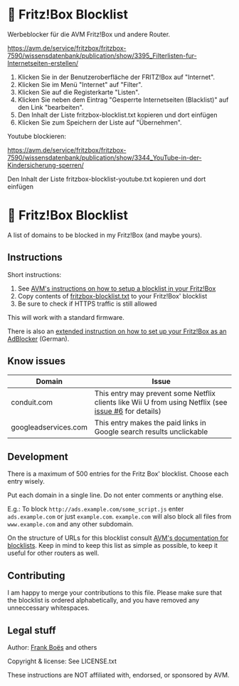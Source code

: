 :do_not_litter: Fritz!Box Blocklist
===================================

Werbeblocker für die AVM Fritz!Box und andere Router.


https://avm.de/service/fritzbox/fritzbox-7590/wissensdatenbank/publication/show/3395_Filterlisten-fur-Internetseiten-erstellen/


1. Klicken Sie in der Benutzeroberfläche der FRITZ!Box auf "Internet".
2. Klicken Sie im Menü "Internet" auf "Filter".
3. Klicken Sie auf die Registerkarte "Listen".
4. Klicken Sie neben dem Eintrag "Gesperrte Internetseiten (Blacklist)" auf den Link "bearbeiten".
5. Den Inhalt der Liste fritzbox-blocklist.txt kopieren und dort einfügen
6. Klicken Sie zum Speichern der Liste auf "Übernehmen".


Youtube blockieren:

https://avm.de/service/fritzbox/fritzbox-7590/wissensdatenbank/publication/show/3344_YouTube-in-der-Kindersicherung-sperren/

Den Inhalt der Liste fritzbox-blocklist-youtube.txt kopieren und dort einfügen




:do_not_litter: Fritz!Box Blocklist
===================================
A list of domains to be blocked in my Fritz!Box (and maybe yours).

Instructions
------------

Short instructions:

1. See [AVM's instructions on how to setup a blocklist in your Fritz!Box](http://en.avm.de/service/fritzbox/fritzbox-7490/knowledge-base/publication/show/8_Restricting-Internet-access-using-parental-controls/)
2. Copy contents of [fritzbox-blocklist.txt](https://raw.githubusercontent.com/steigerbalett/fritzbox-blacklist/master/fritzbox-blocklist.txt) to your Fritz!Box' blocklist
3. Be sure to check if HTTPS traffic is still allowed

This will work with a standard firmware.

There is also an [extended instruction on how to set up your Fritz!Box as an AdBlocker](https://journal.3960.org/posts/2015-07-02-fritz-box-als-adblocker/) (German).

Know issues
-----------

| Domain               | Issue |
|----------------------|-------|
| conduit.com          | This entry may prevent some Netflix clients like Wii U from using Netflix (see [issue #6](https://github.com/fboes/fritzbox-blacklist/issues/6) for details) |
| googleadservices.com | This entry makes the paid links in Google search results unclickable |

Development
-----------

There is a maximum of 500 entries for the Fritz Box' blocklist. Choose each entry wisely.

Put each domain in a single line. Do not enter comments or anything else.

E.g.: To block `http://ads.example.com/some_script.js` enter `ads.example.com` or just `example.com`. `example.com` will also block all files from `www.example.com` and any other subdomain.

On the structure of URLs for this blocklist consult [AVM's documentation for blocklists](http://service.avm.de/help/de/FRITZ-Box-Fon-WLAN-7490/014/hilfe_internet_filter_blacklist). Keep in mind to keep this list as simple as possible, to keep it useful for other routers as well.

Contributing
------------

I am happy to merge your contributions to this file. Please make sure that the blocklist is ordered alphabetically, and you have removed any unneccessary whitespaces.

Legal stuff
-----------

Author: [Frank Boës](http://3960.org) and others

Copyright & license: See LICENSE.txt

These instructions are NOT affiliated with, endorsed, or sponsored by AVM.
